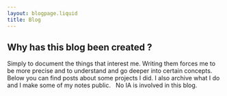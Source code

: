 ```yaml
---
layout: blogpage.liquid
title: Blog
---
```


<h2 class="category category-home ">Why has this blog been created ?</h2>

Simply to document the things that interest me. Writing them forces me to be more precise and to understand and go deeper into certain concepts.
&nbsp;
Below you can find posts about some projects I did. I also archive what I do and I make some of my notes public.
&nbsp;
No IA is involved in this blog.

<!-- posts are below -->
